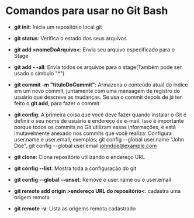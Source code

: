 # Comandos para usar no Git Bash

 - **git init**: Inicia um repositório local git

 - **git status**: Verifica o estado dos seus arquivos

 - **git add >nomeDoArquivo<**: Envia seu arquivo especificado para o Stage

 - **git add - -all**: Envia todos os arquivos para o stage(Também pode ser usado o simbulo "*")

 - **git commit -m "tituloDoCommit"**: Armazena o conteúdo atual do índice em um novo commit, juntamente com uma mensagem de registro do usuário que descreve as mudanças.
Se usa o commit depois de já ter feito o **git add**, para fazer o commit

 - **git config**: A primeira coisa que você deve fazer quando instalar o Git é definir o seu nome de usuário e endereço de e-mail. Isso é importante porque todos os commits no Git utilizam essas informações, e está imutavelmente anexado nos commits que você realiza: Configura user.name e user.email, exemplos; git config --global user.name "John Doe", git config --global user.email johndoe@example.com
 
 - **git clone**: Clona repositório utilizando o endereço URL
 
 - **git config --list**: Mostra toda a configuração do git
 
 - **git config --global --unset**: Remove o user.name ou o user.email

 - **git remote add origin >endereço URL do repositório<**: cadastra uma origem remota
 
 - **git remote -v**: Lista as origems remota cadastrado